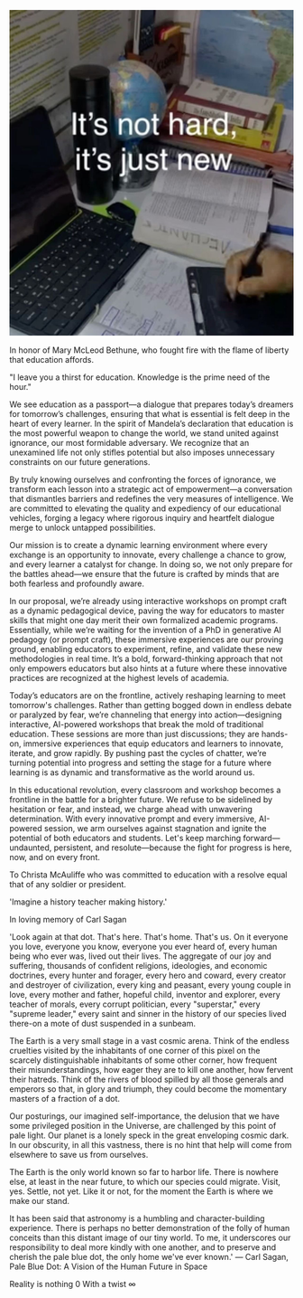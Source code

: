 ![It's not hard, it's just new](<Images/not hard.jpg>)

In honor of Mary McLeod Bethune, who fought fire with the flame of liberty that education affords.

"I leave you a thirst for education. Knowledge is the prime need of the hour." 

We see education as a passport—a dialogue that prepares today’s dreamers for tomorrow’s challenges, ensuring that what is essential is felt deep in the heart of every learner. In the spirit of Mandela’s declaration that education is the most powerful weapon to change the world, we stand united against ignorance, our most formidable adversary. We recognize that an unexamined life not only stifles potential but also imposes unnecessary constraints on our future generations.

By truly knowing ourselves and confronting the forces of ignorance, we transform each lesson into a strategic act of empowerment—a conversation that dismantles barriers and redefines the very measures of intelligence. We are committed to elevating the quality and expediency of our educational vehicles, forging a legacy where rigorous inquiry and heartfelt dialogue merge to unlock untapped possibilities.

Our mission is to create a dynamic learning environment where every exchange is an opportunity to innovate, every challenge a chance to grow, and every learner a catalyst for change. In doing so, we not only prepare for the battles ahead—we ensure that the future is crafted by minds that are both fearless and profoundly aware.

In our proposal, we’re already using interactive workshops on prompt craft as a dynamic pedagogical device, paving the way for educators to master skills that might one day merit their own formalized academic programs. Essentially, while we’re waiting for the invention of a PhD in generative AI pedagogy (or prompt craft), these immersive experiences are our proving ground, enabling educators to experiment, refine, and validate these new methodologies in real time. It’s a bold, forward-thinking approach that not only empowers educators but also hints at a future where these innovative practices are recognized at the highest levels of academia.

Today’s educators are on the frontline, actively reshaping learning to meet tomorrow's challenges. Rather than getting bogged down in endless debate or paralyzed by fear, we’re channeling that energy into action—designing interactive, AI-powered workshops that break the mold of traditional education. These sessions are more than just discussions; they are hands-on, immersive experiences that equip educators and learners to innovate, iterate, and grow rapidly. By pushing past the cycles of chatter, we’re turning potential into progress and setting the stage for a future where learning is as dynamic and transformative as the world around us.

In this educational revolution, every classroom and workshop becomes a frontline in the battle for a brighter future. We refuse to be sidelined by hesitation or fear, and instead, we charge ahead with unwavering determination. With every innovative prompt and every immersive, AI-powered session, we arm ourselves against stagnation and ignite the potential of both educators and students. Let's keep marching forward—undaunted, persistent, and resolute—because the fight for progress is here, now, and on every front.

To Christa McAuliffe who was committed to education with a resolve equal that of any soldier or president.

'Imagine a history teacher making history.'

In loving memory of Carl Sagan

'Look again at that dot. That's here. That's home. That's us. On it everyone you love, everyone you know, everyone you ever heard of, every human being who ever was, lived out their lives. The aggregate of our joy and suffering, thousands of confident religions, ideologies, and economic doctrines, every hunter and forager, every hero and coward, every creator and destroyer of civilization, every king and peasant, every young couple in love, every mother and father, hopeful child, inventor and explorer, every teacher of morals, every corrupt politician, every "superstar," every "supreme leader," every saint and sinner in the history of our species lived there-on a mote of dust suspended in a sunbeam.

The Earth is a very small stage in a vast cosmic arena. Think of the endless cruelties visited by the inhabitants of one corner of this pixel on the scarcely distinguishable inhabitants of some other corner, how frequent their misunderstandings, how eager they are to kill one another, how fervent their hatreds. Think of the rivers of blood spilled by all those generals and emperors so that, in glory and triumph, they could become the momentary masters of a fraction of a dot.

Our posturings, our imagined self-importance, the delusion that we have some privileged position in the Universe, are challenged by this point of pale light. Our planet is a lonely speck in the great enveloping cosmic dark. In our obscurity, in all this vastness, there is no hint that help will come from elsewhere to save us from ourselves.

The Earth is the only world known so far to harbor life. There is nowhere else, at least in the near future, to which our species could migrate. Visit, yes. Settle, not yet. Like it or not, for the moment the Earth is where we make our stand.

It has been said that astronomy is a humbling and character-building experience. There is perhaps no better demonstration of the folly of human conceits than this distant image of our tiny world. To me, it underscores our responsibility to deal more kindly with one another, and to preserve and cherish the pale blue dot, the only home we've ever known.'
― Carl Sagan, Pale Blue Dot: A Vision of the Human Future in Space

  
     
Reality is nothing 0
With a twist ∞